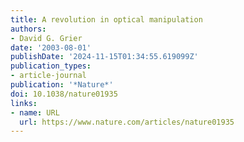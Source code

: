 ```yaml
---
title: A revolution in optical manipulation
authors:
- David G. Grier
date: '2003-08-01'
publishDate: '2024-11-15T01:34:55.619099Z'
publication_types:
- article-journal
publication: '*Nature*'
doi: 10.1038/nature01935
links:
- name: URL
  url: https://www.nature.com/articles/nature01935
---
```

